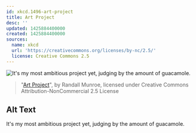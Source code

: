 ```yaml
---
id: xkcd.1496-art-project
title: Art Project
desc: ''
updated: 1425884400000
created: 1425884400000
sources:
  name: xkcd
  url: 'https://creativecommons.org/licenses/by-nc/2.5/'
  license: Creative Commons 2.5
---
```

![It's my most ambitious project yet, judging by the amount of guacamole.](https://imgs.xkcd.com/comics/art_project.png)
> "[Art Project](https://xkcd.com/1496/)", by Randall Munroe, licensed under Creative Commons Attribution-NonCommercial 2.5 License

## Alt Text
It's my most ambitious project yet, judging by the amount of guacamole.
